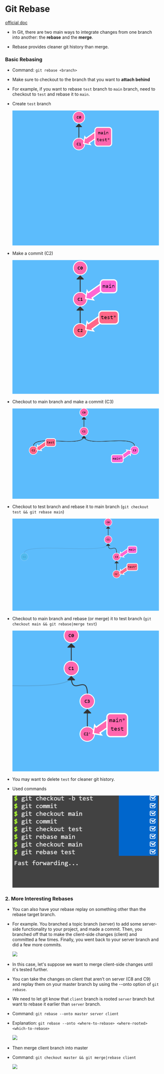 # Git Rebase

[official doc](https://git-scm.com/book/en/v2/Git-Branching-Rebasing)

- In Git, there are two main ways to integrate changes from one branch into another: the **rebase** and the **merge**.

- Rebase provides cleaner git history than merge.

### Basic Rebasing

- Command: `git rebase <branch>`

- Make sure to checkout to the branch that you want to **attach behind**

- For example, if you want to rebase `test` branch to `main` branch, need to checkout to `test` and rebase it to `main`.

- Create `test` branch

    ![](img/rebase/1.png)

- Make a commit (C2)

    ![](img/rebase/2.png)

- Checkout to main branch and make a commit (C3)

    ![](img/rebase/3.png)

- Checkout to test branch and rebase it to main branch (`git checkout test && git rebase main`)

    ![](img/rebase/4.png)

- Checkout to main branch and rebase (or merge) it to test branch (`git checkout main && git rebase|merge test`)

    ![](img/rebase/5.png)

- You may want to delete `test` for cleaner git history.

- Used commands

    ![](img/rebase/6.png)

### 2. More Interesting Rebases

- You can also have your rebase replay on something other than the rebase target branch.

- For example. You branched a topic branch (server) to add some server-side functionality to your project, and made a commit. Then, you branched off that to make the client-side changes (client) and committed a few times. Finally, you went back to your server branch and did a few more commits.

    ![](https://git-scm.com/book/en/v2/images/interesting-rebase-1.png)

- In this case, let's suppose we want to merge client-side changes until it's tested further.

- You can take the changes on client that aren’t on server (C8 and C9) and replay them on your master branch by using the --onto option of `git rebase`.

- We need to let git know that `client` branch is rooted `server` branch but want to rebase it earlier than `server` branch.

-  Command: `git rebase --onto master server client`

- Explanation: `git rebase --onto <where-to-rebase> <where-rooted> <which-to-rebase>`

    ![](https://git-scm.com/book/en/v2/images/interesting-rebase-2.png)

- Then merge client branch into master

- Command: `git checkout master && git merge|rebase client`

    ![](https://git-scm.com/book/en/v2/images/interesting-rebase-3.png)
